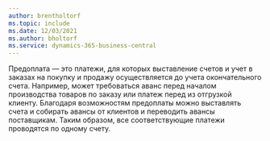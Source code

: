 ```yaml
---
author: brentholtorf
ms.topic: include
ms.date: 12/03/2021
ms.author: bholtorf
ms.service: dynamics-365-business-central
---
```

Предоплата — это платежи, для которых выставление счетов и учет в заказах на покупку и продажу осуществляется до учета окончательного счета. Например, может требоваться аванс перед началом производства товаров по заказу или платеж перед из отгрузкой клиенту. Благодаря возможностям предоплаты можно выставлять счета и собирать авансы от клиентов и переводить авансы поставщикам. Таким образом, все соответствующие платежи проводятся по одному счету.  
